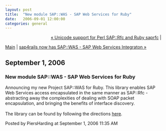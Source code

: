 ```yaml
---
layout: post
title:  "New module SAP::WAS - SAP Web Services for Ruby"
date:   2006-09-01 12:00:00
categories: general
---
```

<p align="right">
<a href="http://www.piersharding.com/blog/archives/2006/08/unicode_support_2.html">&laquo; Unicode support for Perl SAP::Rfc and Ruby saprfc</a> |

<a href="http://www.piersharding.com/blog/">Main</a>
| <a href="http://www.piersharding.com/blog/archives/2006/09/sap4rails_now_h.html">sap4rails now has SAP::WAS - SAP Web Services Integraton &raquo;</a>

</p>

<h2>September  1, 2006</h2>

<h3>New module SAP::WAS - SAP Web Services for Ruby</h3>

<p>Announcing my new Project SAP::WAS for Ruby.  This library enables SAP Web Services access encapsulated in the same manner as SAP::Rfc - abstracting away the complexities of dealing with SOAP packet encapsulation, and bringing the benefits of interface discovery.<br/><br />
The library can be found by following the directions <a href='http://raa.ruby-lang.org/project/sapwas'>here</a>.</p>

<div id="a000055more"><div id="more">

</div></div>

<p class="posted">Posted by PiersHarding at September  1, 2006 11:35 AM</p>





